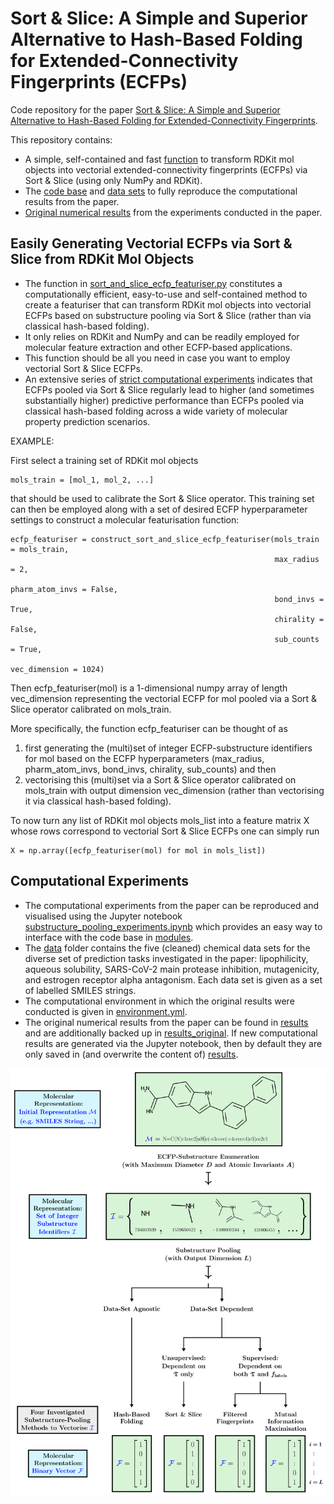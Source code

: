 # Sort & Slice: A Simple and Superior Alternative to Hash-Based Folding for Extended-Connectivity Fingerprints (ECFPs)

Code repository for the paper [Sort & Slice: A Simple and Superior Alternative to Hash-Based Folding for Extended-Connectivity Fingerprints]([https://arxiv.org/abs/2403.17954](https://jcheminf.biomedcentral.com/articles/10.1186/s13321-024-00932-y)).

This repository contains:

* A simple, self-contained and fast [function](sort_and_slice_ecfp_featuriser.py) to transform RDKit mol objects into vectorial extended-connectivity fingerprints (ECFPs) via Sort & Slice (using only NumPy and RDKit).
* The [code base](modules) and [data sets](data) to fully reproduce the computational results from the paper.
* [Original numerical results](results_original) from the experiments conducted in the paper.



## Easily Generating Vectorial ECFPs via Sort & Slice from RDKit Mol Objects

* The function in [sort_and_slice_ecfp_featuriser.py](sort_and_slice_ecfp_featuriser.py) constitutes a computationally efficient, easy-to-use and self-contained method to create a featuriser that can transform RDKit mol objects into vectorial ECFPs based on substructure pooling via Sort & Slice (rather than via classical hash-based folding).
* It only relies on RDKit and NumPy and can be readily employed for molecular feature extraction and other ECFP-based applications.
* This function should be all you need in case you want to employ vectorial Sort & Slice ECFPs.
* An extensive series of [strict computational experiments](https://arxiv.org/abs/2403.17954) indicates that ECFPs pooled via Sort & Slice regularly lead to higher (and sometimes substantially higher) predictive performance than ECFPs pooled via classical hash-based folding across a wide variety of molecular property prediction scenarios.


EXAMPLE:
    
First select a training set of RDKit mol objects 

    mols_train = [mol_1, mol_2, ...] 
    
that should be used to calibrate the Sort & Slice operator. This training set can then be employed along with a set of desired ECFP hyperparameter settings to construct a molecular featurisation function:
    
    ecfp_featuriser = construct_sort_and_slice_ecfp_featuriser(mols_train = mols_train, 
                                                               max_radius = 2, 
                                                               pharm_atom_invs = False, 
                                                               bond_invs = True, 
                                                               chirality = False, 
                                                               sub_counts = True, 
                                                               vec_dimension = 1024)
                                                               
Then ecfp_featuriser(mol) is a 1-dimensional numpy array of length vec_dimension representing the vectorial ECFP for mol pooled via a Sort & Slice operator calibrated on mols_train. 

More specifically, the function ecfp_featuriser can be thought of as

1. first generating the (multi)set of integer ECFP-substructure identifiers for mol based on the ECFP hyperparameters (max_radius, pharm_atom_invs, bond_invs, chirality, sub_counts) and then
2. vectorising this (multi)set via a Sort & Slice operator calibrated on mols_train with output dimension vec_dimension (rather than vectorising it via classical hash-based folding).

To now turn any list of RDKit mol objects mols_list into a feature matrix X whose rows correspond to vectorial Sort & Slice ECFPs one can simply run
    
    X = np.array([ecfp_featuriser(mol) for mol in mols_list])



## Computational Experiments

* The computational experiments from the paper can be reproduced and visualised using the Jupyter notebook [substructure_pooling_experiments.ipynb](substructure_pooling_experiments.ipynb) which provides an easy way to interface with the code base in [modules](modules).
* The [data](data) folder contains the five (cleaned) chemical data sets for the diverse set of prediction tasks investigated in the paper: lipophilicity, aqueous solubility, SARS-CoV-2 main protease inhibition, mutagenicity, and estrogen receptor alpha antagonism. Each data set is given as a set of labelled SMILES strings.
* The computational environment in which the original results were conducted is given in [environment.yml](environment.yml).
* The original numerical results from the paper can be found in [results](results) and are additionally backed up in [results_original](results_original). If new computational results are generated via the Jupyter notebook, then by default they are only saved in (and overwrite the content of) [results](results).

![Substructure Pooling Overview](/figures/sub_pool_methods_overview.png)

